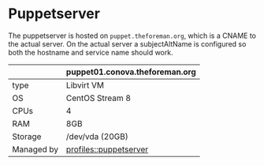 # Puppetserver

The puppetserver is hosted on `puppet.theforeman.org`, which is a CNAME to the actual server.
On the actual server a subjectAltName is configured so both the hostname and service name should work.

| | puppet01.conova.theforeman.org |
| - | - |
| type | Libvirt VM |
| OS | CentOS Stream 8 |
| CPUs | 4 |
| RAM | 8GB |
| Storage | /dev/vda (20GB) |
| Managed by | [profiles::puppetserver](https://github.com/theforeman/foreman-infra/blob/master/puppet/modules/profiles/manifests/puppetserver.pp) |
